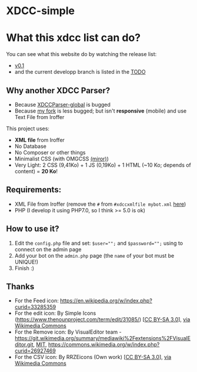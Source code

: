 # XDCC-simple

# What this xdcc list can do?
You can see what this website do by watching the release list:
- [v0.1](https://github.com/Kcchouette/XDCC-simple/releases/tag/v0.1)
- and the current developp branch is listed in the [TODO](https://github.com/Kcchouette/XDCC-simple/blob/master/TODO.md)

## Why another XDCC Parser?

 - Because [XDCCParser-global](https://github.com/nitmir/XDCCParser-global) is bugged
 - Because [my fork](https://github.com/Kcchouette/XDCCParser) is less bugged; but isn't **responsive** (mobile) and use Text File from Iroffer

This project uses:
 - **XML file** from Iroffer
 - No Database
 - No Composer or other things
 - Minimalist CSS (with OMGCSS [(miror)](https://github.com/Kcchouette/omgcss))
 - Very Light: 2 CSS (9,41Ko) + 1 JS (0,19Ko) + 1 HTML (~10 Ko; depends of content) = **20 Ko**!


## Requirements:

 - XML File from Iroffer (remove the `#` from `#xdccxmlfile mybot.xml` [here](https://github.com/dinoex/iroffer-dinoex/blob/9cb3f8c3c4c6112068a4ac741cb32b6a0340280d/sample.config#L108))
 - PHP (I develop it using PHP7.0, so I think >= 5.0 is ok)


## How to use it?

 1. Edit the `config.php` file and set: `$user="";` and `$password="";` using to connect on the admin page
 2. Add your bot on the `admin.php` page (the `name` of your bot must be UNIQUE!)
 3. Finish :)

## Thanks

 - For the Feed icon: <a href="https://en.wikipedia.org/w/index.php?curid=33285359">https://en.wikipedia.org/w/index.php?curid=33285359</a>
 - For the edit icon: By Simple Icons (https://www.thenounproject.com/term/edit/31085/) [<a href="http://creativecommons.org/licenses/by-sa/3.0">CC BY-SA 3.0</a>], <a href="https://commons.wikimedia.org/wiki/File%3AEdit_Notepad_Icon.svg">via Wikimedia Commons</a>
 - For the Remove icon: By VisualEditor team - <a class="external free" href="https://git.wikimedia.org/summary/mediawiki%2Fextensions%2FVisualEditor.git">https://git.wikimedia.org/summary/mediawiki%2Fextensions%2FVisualEditor.git</a>, <a href="http://opensource.org/licenses/mit-license.php" title="MIT license">MIT</a>, <a href="https://commons.wikimedia.org/w/index.php?curid=26927469">https://commons.wikimedia.org/w/index.php?curid=26927469</a>
 - For the CSV icon: By RRZEicons (Own work) [<a href="http://creativecommons.org/licenses/by-sa/3.0">CC BY-SA 3.0</a>], <a href="https://commons.wikimedia.org/wiki/File%3AText-csv-text.svg">via Wikimedia Commons</a>